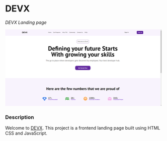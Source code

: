 # DEVX

_DEVX Landing page_

![Project Landing Page](/assets/DEYX%20Landing%20Page%20-%20Google%20Chrome%2015-Apr-24%2012_02_00%20AM.png)

### Description

Welcome to [DEVX](https://symphonious-starlight-40eb30.netlify.app/). This project is a frontend landing page built using HTML CSS and JavaScript.
